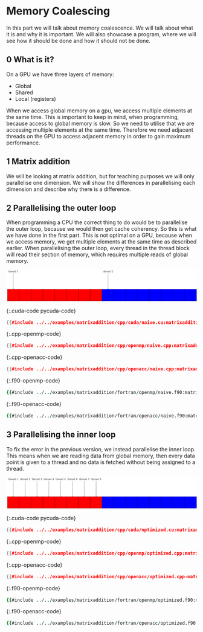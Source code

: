 # Memory Coalescing
In this part we will talk about memory coalescence. We will talk about what it
is and why it is important. We will also showcase a program, where we will see
how it should be done and how it should not be done.

0 What is it?
-------------
On a GPU we have three layers of memory:
- Global
- Shared
- Local (registers)

When we access global memory on a gpu, we access multiple elements at the same
time. This is important to keep in mind, when programming, because access to
global memory is slow. So we need to utilise that we are accessing multiple
elements at the same time. Therefore we need adjacent threads on the GPU to
access adjacent memory in order to gain maximum performance.

1 Matrix addition
-----------------
We will be looking at matrix addition, but for teaching purposes we will only
parallelise one dimension. We will show the differences in parallelising each
dimension and describe why there is a difference.

2 Parallelising the outer loop
------------------------------
When programming a CPU the correct thing to do would be to parallelise the outer
loop, because we would then get cache coherency. So this is what we have done in
the first part. This is not optimal on a GPU, because when we access memory, we
get multiple elements at the same time as described earlier. When parallelising
the outer loop, every thread in the thread block will read their section of
memory, which requires multiple reads of global memory.

![Every thread will read from a different block of memory](notcoalesced.png)

{:.cuda-code pycuda-code}
```c++
{{#include ../../examples/matrixaddition/cpp/cuda/naive.cu:matrixaddition}}
```
{:.cpp-openmp-code}
```c++
{{#include ../../examples/matrixaddition/cpp/openmp/naive.cpp:matrixaddition}}
```
{:.cpp-openacc-code}
```c++
{{#include ../../examples/matrixaddition/cpp/openacc/naive.cpp:matrixaddition}}
```
{:.f90-openmp-code}
```fortran
{{#include ../../examples/matrixaddition/fortran/openmp/naive.f90:matrixaddition}}
```
{:.f90-openacc-code}
```fortran
{{#include ../../examples/matrixaddition/fortran/openacc/naive.f90:matrixaddition}}
```

3 Parallelising the inner loop
------------------------------
To fix the error in the previous version, we instead parallelise the inner loop.
This means when we are reading data from global memory, then every data point is
given to a thread and no data is fetched without being assigned to a thread.

![All threads read within the same block of memory](coalesced.png)

{:.cuda-code pycuda-code}
```c++
{{#include ../../examples/matrixaddition/cpp/cuda/optimized.cu:matrixaddition}}
```
{:.cpp-openmp-code}
```c++
{{#include ../../examples/matrixaddition/cpp/openmp/optimized.cpp:matrixaddition}}
```
{:.cpp-openacc-code}
```c++
{{#include ../../examples/matrixaddition/cpp/openacc/optimized.cpp:matrixaddition}}
```
{:.f90-openmp-code}
```fortran
{{#include ../../examples/matrixaddition/fortran/openmp/optimized.f90:matrixaddition}}
```
{:.f90-openacc-code}
```fortran
{{#include ../../examples/matrixaddition/fortran/openacc/optimized.f90:matrixaddition}}
```
